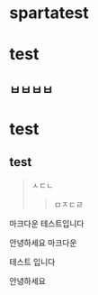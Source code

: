 # spartatest
test
===========
ㅂㅂㅂㅂ
-----
# test
## test
> ㅅㄷㄴ
>> ㅁㅈㄷㄹ



마크다운 테스트입니다

안녕하세요 마크다운

테스트 입니다


안녕하세요
